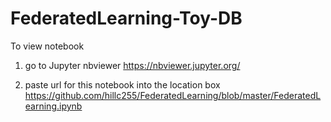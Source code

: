 # FederatedLearning-Toy-DB

To view notebook

1. go to Jupyter nbviewer
https://nbviewer.jupyter.org/

2. paste url for this notebook into the location box
https://github.com/hillc255/FederatedLearning/blob/master/FederatedLearning.ipynb
